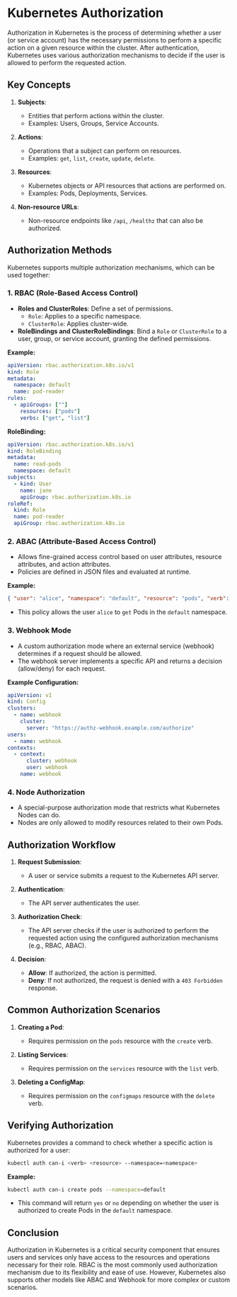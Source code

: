 # Kubernetes Authorization

Authorization in Kubernetes is the process of determining whether a user (or service account) has the necessary permissions to perform a specific action on a given resource within the cluster. After authentication, Kubernetes uses various authorization mechanisms to decide if the user is allowed to perform the requested action.


## Key Concepts

1. **Subjects**:

   - Entities that perform actions within the cluster.
   - Examples: Users, Groups, Service Accounts.

2. **Actions**:

   - Operations that a subject can perform on resources.
   - Examples: `get`, `list`, `create`, `update`, `delete`.

3. **Resources**:

   - Kubernetes objects or API resources that actions are performed on.
   - Examples: Pods, Deployments, Services.

4. **Non-resource URLs**:
   - Non-resource endpoints like `/api`, `/healthz` that can also be authorized.

## Authorization Methods

Kubernetes supports multiple authorization mechanisms, which can be used together:

### 1. **RBAC (Role-Based Access Control)**

- **Roles and ClusterRoles**: Define a set of permissions.
  - `Role`: Applies to a specific namespace.
  - `ClusterRole`: Applies cluster-wide.
- **RoleBindings and ClusterRoleBindings**: Bind a `Role` or `ClusterRole` to a user, group, or service account, granting the defined permissions.

**Example:**

```yaml
apiVersion: rbac.authorization.k8s.io/v1
kind: Role
metadata:
  namespace: default
  name: pod-reader
rules:
  - apiGroups: [""]
    resources: ["pods"]
    verbs: ["get", "list"]
```

**RoleBinding:**

```yaml
apiVersion: rbac.authorization.k8s.io/v1
kind: RoleBinding
metadata:
  name: read-pods
  namespace: default
subjects:
  - kind: User
    name: jane
    apiGroup: rbac.authorization.k8s.io
roleRef:
  kind: Role
  name: pod-reader
  apiGroup: rbac.authorization.k8s.io
```

### 2. **ABAC (Attribute-Based Access Control)**

- Allows fine-grained access control based on user attributes, resource attributes, and action attributes.
- Policies are defined in JSON files and evaluated at runtime.

**Example:**

```json
{ "user": "alice", "namespace": "default", "resource": "pods", "verb": "get" }
```

- This policy allows the user `alice` to `get` Pods in the `default` namespace.

### 3. **Webhook Mode**

- A custom authorization mode where an external service (webhook) determines if a request should be allowed.
- The webhook server implements a specific API and returns a decision (allow/deny) for each request.

**Example Configuration:**

```yaml
apiVersion: v1
kind: Config
clusters:
  - name: webhook
    cluster:
      server: "https://authz-webhook.example.com/authorize"
users:
  - name: webhook
contexts:
  - context:
      cluster: webhook
      user: webhook
    name: webhook
```

### 4. **Node Authorization**

- A special-purpose authorization mode that restricts what Kubernetes Nodes can do.
- Nodes are only allowed to modify resources related to their own Pods.

## Authorization Workflow

1. **Request Submission**:

   - A user or service submits a request to the Kubernetes API server.

2. **Authentication**:

   - The API server authenticates the user.

3. **Authorization Check**:

   - The API server checks if the user is authorized to perform the requested action using the configured authorization mechanisms (e.g., RBAC, ABAC).

4. **Decision**:
   - **Allow**: If authorized, the action is permitted.
   - **Deny**: If not authorized, the request is denied with a `403 Forbidden` response.

## Common Authorization Scenarios

1. **Creating a Pod**:

   - Requires permission on the `pods` resource with the `create` verb.

2. **Listing Services**:

   - Requires permission on the `services` resource with the `list` verb.

3. **Deleting a ConfigMap**:
   - Requires permission on the `configmaps` resource with the `delete` verb.

## Verifying Authorization

Kubernetes provides a command to check whether a specific action is authorized for a user:

```bash
kubectl auth can-i <verb> <resource> --namespace=<namespace>
```

**Example:**

```bash
kubectl auth can-i create pods --namespace=default
```

- This command will return `yes` or `no` depending on whether the user is authorized to create Pods in the `default` namespace.

## Conclusion

Authorization in Kubernetes is a critical security component that ensures users and services only have access to the resources and operations necessary for their role. RBAC is the most commonly used authorization mechanism due to its flexibility and ease of use. However, Kubernetes also supports other models like ABAC and Webhook for more complex or custom scenarios.
